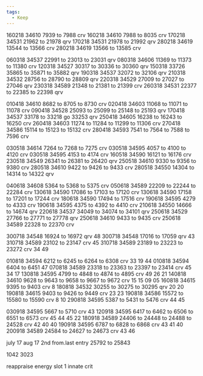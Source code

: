 ```yaml
---
tags:
  - Keep
---
```


160218 34610 7939 to 7988 crv
160218 34610 7988 to 8035 crv
170218 34531 21962 to 21978 qrv
170218 34531 21978 to 21992 qrv
280218 34619 13544 to 13566 crv 
280218 34619 13566 to 13585 crv 


060318 34537 22991 to 23013 to 23031 qrv
080318 34606 11369 to 11373 to 11380 crv
120318 34527 30317 to 30336 to 30360 qrv
150318 33726 35865 to 35871 to 35882 qrv
190318 34537 32072 to 32106 qrv
210318 34532 28756 to 28790 to 28809 qrv
220318 34529 27009 to 27027 to 27046 qrv
230318 34589 21348 to 21381 to 21399 crv
260318 34531 22377 to 22385 to 22398 qrv

010418 34610 8682 to 8705 to 8730 crv
020418 34603 11068 to 11071 to 11078 crv
090418 34528 25093 to 25099 to 25148 to 25193 qrv
170418 34537 33178 to 33218 go 33253 qrv
250418 34605 16238 to 16243 to 16250 crv
260418 34603 11274 to 11284 to 11299 to 11306 crv
270418 34586 15114 to 15123 to 15132 crv
280418 34593 7541 to 7564 to 7588 to 7596 crv

030518 34614 7264 to 7268 to 7275 crv
030518 34595 4057 to 4100 to 4120 crv
030518 34595 4153 to 4174 crv
160518 34590 16121 to 16176 crv
230518 34549 26341 to 26381 to 26420 qrv
250518 34610 9330 to 9356 to 9380 crv
280518 34610 9422 to 9426 to 9433 crv
280518 34550 14304 to 14314 to 14322 qrv

040618 34608 5364 to 5368 to 5375 crv
050618 34589 22209 to 22244 to 22284 crv
130618 34590 17086 to 17103 to 17120 crv
130618 34590 17158 to 17201 to 17244 crv
180618 34590 17494 to 17516 crv
190618 34595 4279 to 4333 crv
190618 34595 4375 to 4392 to 4410 crv
210618 34550 14666 to 14674 qrv
220618 34537 34049 to 34074 to 34101 qrv
250618 34529 27766 to 27771 to 27778 qrv
250618 34610 9433 to 9435 crv
250618 34589 22328 to 22370 crv

300718 34548 16924 to 16972 qrv 48
300718 34548 17016 to 17059 qrv 43
310718 34589 23102 to 23147 crv 45
310718 34589 23189 to 23223 to 23272 crv 34 49

010818 34594 6212 to 6245 to 6264 to 6308 crv 33 19 44
010818 34594 6404 to 6451 47
070818 34589 23318 to 23363 to 23397 to 23414 crv 45 34 17
130818 34595 4799 to 4848 to 4874 to 4895 crv 49 26 21
140818 34610 9628 to 9643 to 9658 to 9667 to 9672 crv 15 15 09 05
160818 34615 9395 to 9403 crv 8
180818 34532 30255 to 30275 to 30295 qrv 20 20
190818 34615 9403 to 9426 to 9449 crv 23 23
190818 34586 15572 to 15580 to 15590 crv 8 10
290818 34595 5387 to 5431 to 5476 crv 44 45

030918 34595 5667 to 5710 crv 43
120918 34595 6417 to 6462 to 6506 to 6551 to 6573 crv 45 44 45 22
180918 34589 24406 to 24448 to 24488 to 24528 crv 42 40 40
190918 34595 6787 to 6828 to 6868 crv 43 41 40
200918 34589 24584 to 24627 to 24673 crv 43 46

july 17
aug 17 2nd from.last entry 25792 to 25843

1042
3023





reappraise
energy slot 1 innate crit